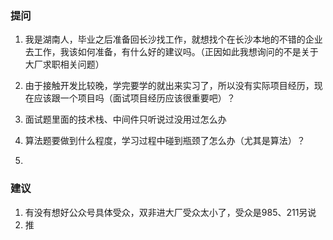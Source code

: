 ### 提问

1. 我是湖南人，毕业之后准备回长沙找工作，就想找个在长沙本地的不错的企业去工作，我该如何准备，有什么好的建议吗。（正因如此我想询问的不是关于大厂求职相关问题）
2. 由于接触开发比较晚，学完要学的就出来实习了，所以没有实际项目经历，现在应该跟一个项目吗（面试项目经历应该很重要吧）？
3. 面试题里面的技术栈、中间件只听说过没用过怎么办

1. 算法题要做到什么程度，学习过程中碰到瓶颈了怎么办（尤其是算法）？

2. 

   





































































### 建议

1. 有没有想好公众号具体受众，双非进大厂受众太小了，受众是985、211另说
2. 推